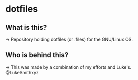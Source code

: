 # dotfiles

## What is this?
-> Repository holding dotfiles (or .files) for the GNU/Linux OS.

## Who is behind this?
-> This was made by a combination of my efforts and Luke's. @LukeSmithxyz
